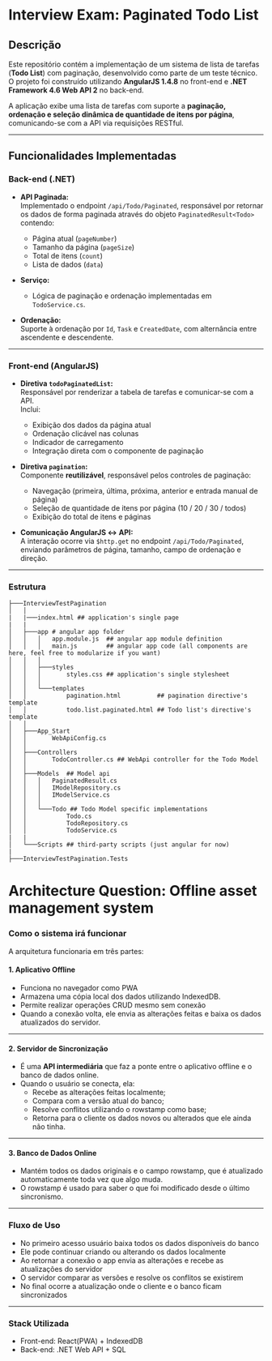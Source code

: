 # Interview Exam: Paginated Todo List

## Descrição
Este repositório contém a implementação de um sistema de lista de tarefas (**Todo List**) com paginação, desenvolvido como parte de um teste técnico.  
O projeto foi construído utilizando **AngularJS 1.4.8** no front-end e **.NET Framework 4.6 Web API 2** no back-end.

A aplicação exibe uma lista de tarefas com suporte a **paginação, ordenação e seleção dinâmica de quantidade de itens por página**, comunicando-se com a API via requisições RESTful.

---

## Funcionalidades Implementadas

### Back-end (.NET)
- **API Paginada:**  
  Implementado o endpoint `/api/Todo/Paginated`, responsável por retornar os dados de forma paginada através do objeto `PaginatedResult<Todo>` contendo:
  - Página atual (`pageNumber`)
  - Tamanho da página (`pageSize`)
  - Total de itens (`count`)
  - Lista de dados (`data`)
  
- **Serviço:**  
  - Lógica de paginação e ordenação implementadas em `TodoService.cs`.
    
- **Ordenação:**  
  Suporte à ordenação por `Id`, `Task` e `CreatedDate`, com alternância entre ascendente e descendente.

---

### Front-end (AngularJS)
- **Diretiva `todoPaginatedList`:**  
  Responsável por renderizar a tabela de tarefas e comunicar-se com a API.  
  Inclui:
  - Exibição dos dados da página atual  
  - Ordenação clicável nas colunas  
  - Indicador de carregamento  
  - Integração direta com o componente de paginação

- **Diretiva `pagination`:**  
  Componente **reutilizável**, responsável pelos controles de paginação:  
  - Navegação (primeira, última, próxima, anterior e entrada manual de página)  
  - Seleção de quantidade de itens por página (10 / 20 / 30 / todos)  
  - Exibição do total de itens e páginas  

- **Comunicação AngularJS ↔ API:**  
  A interação ocorre via `$http.get` no endpoint `/api/Todo/Paginated`, enviando parâmetros de página, tamanho, campo de ordenação e direção.

---

### Estrutura
```
├───InterviewTestPagination
│   │
|   |───index.html ## application's single page
|   |
│   ├───app # angular app folder
│   │   │   app.module.js  ## angular app module definition
│   │   │   main.js        ## angular app code (all components are here, feel free to modularize if you want)
│   │   │
│   │   ├───styles
│   │   │       styles.css ## application's single stylesheet
│   │   │
│   │   └───templates
│   │           pagination.html          ## pagination directive's template
│   │           todo.list.paginated.html ## Todo list's directive's template
│   │
│   ├───App_Start
│   │       WebApiConfig.cs
│   │
│   ├───Controllers
│   │       TodoController.cs ## WebApi controller for the Todo Model
│   │
│   ├───Models  ## Model api
│   │   │   PaginatedResult.cs 
│   │   │   IModelRepository.cs 
│   │   │   IModelService.cs
│   │   │
│   │   └───Todo ## Todo Model specific implementations
│   │           Todo.cs
│   │           TodoRepository.cs
│   │           TodoService.cs
|   |
│   └───Scripts ## third-party scripts (just angular for now)
|
├───InterviewTestPagination.Tests
```

# Architecture Question: Offline asset management system

### **Como o sistema irá funcionar**
A arquitetura funcionaria em três partes:

#### 1. **Aplicativo Offline**
- Funciona no navegador como PWA
- Armazena uma cópia local dos dados utilizando IndexedDB.
- Permite realizar operações CRUD mesmo sem conexão
- Quando a conexão volta, ele envia as alterações feitas e baixa os dados atualizados do servidor.

---

#### 2. **Servidor de Sincronização**
- É uma **API intermediária** que faz a ponte entre o aplicativo offline e o banco de dados online.  
- Quando o usuário se conecta, ela:
  - Recebe as alterações feitas localmente;
  - Compara com a versão atual do banco;
  - Resolve conflitos utilizando o rowstamp como base;
  - Retorna para o cliente os dados novos ou alterados que ele ainda não tinha.

---

#### 3. **Banco de Dados Online**
- Mantém todos os dados originais e o campo rowstamp, que é atualizado automaticamente toda vez que algo muda.  
- O rowstamp é usado para saber o que foi modificado desde o último sincronismo.

---

### **Fluxo de Uso**
- No primeiro acesso usuário baixa todos os dados disponíveis do banco
- Ele pode continuar criando ou alterando os dados localmente
- Ao retornar a conexão o app envia as alterações e recebe as atualizações do servidor
- O servidor comparar as versões e resolve os conflitos se existirem
- No final ocorre a atualização onde o cliente e o banco ficam sincronizados

---

### **Stack Utilizada**

- Front-end: React(PWA) + IndexedDB
- Back-end: .NET Web API + SQL

